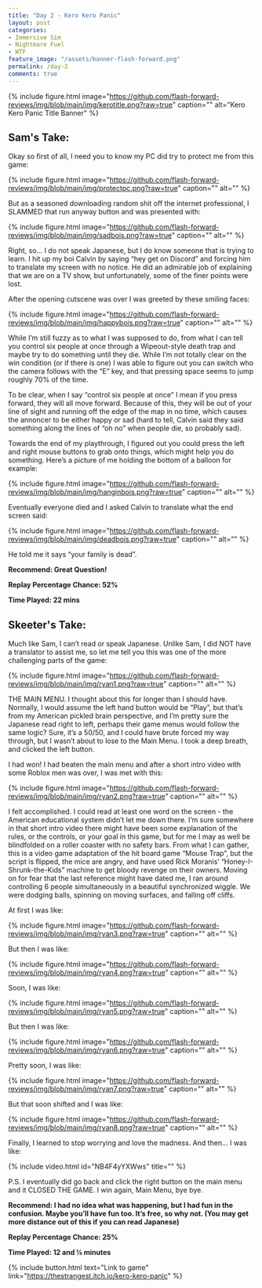 ```yaml
---
title: "Day 2 - Kero Kero Panic"
layout: post
categories:
- Immersive Sim
- Nightmare Fuel
- WTF
feature_image: "/assets/banner-flash-forward.png"
permalink: /day-2
comments: true
---
```


{% include figure.html image="https://github.com/flash-forward-reviews/img/blob/main/img/kerotitle.png?raw=true" caption="" alt="Kero Kero Panic Title Banner" %}

## Sam's Take:

Okay so first of all, I need you to know my PC did try to protect me from this game:

{% include figure.html image="https://github.com/flash-forward-reviews/img/blob/main/img/protectpc.png?raw=true" caption="" alt="" %}

But as a seasoned downloading random shit off the internet professional, I SLAMMED that run anyway button and was presented with:

{% include figure.html image="https://github.com/flash-forward-reviews/img/blob/main/img/sadbois.png?raw=true" caption="" alt="" %}

Right, so... I do not speak Japanese, but I do know someone that is trying to learn. I hit up my boi Calvin by saying “hey get on Discord” and forcing him to translate my screen with no notice. He did an admirable job of explaining that we are on a TV show, but unfortunately, some of the finer points were lost.

After the opening cutscene was over I was greeted by these smiling faces:

{% include figure.html image="https://github.com/flash-forward-reviews/img/blob/main/img/happybois.png?raw=true" caption="" alt="" %}

While I’m still fuzzy as to what I was supposed to do, from what I can tell you control six people at once through a Wipeout-style death trap and maybe try to do something until they die. While I’m not totally clear on the win condition (or if there is one) I was able to figure out you can switch who the camera follows with the “E” key, and that pressing space seems to jump roughly 70% of the time.

To be clear, when I say “control six people at once” I mean if you press forward, they will all move forward. Because of this, they will be out of your line of sight and running off the edge of the map in no time, which causes the annoncer to be either happy or sad (hard to tell, Calvin said they said something along the lines of  “oh no” when people die, so probably sad).

Towards the end of my playthrough, I figured out you could press the left and right mouse buttons to grab onto things, which might help you do something. Here’s a picture of me holding the bottom of a balloon for example:

{% include figure.html image="https://github.com/flash-forward-reviews/img/blob/main/img/hanginbois.png?raw=true" caption="" alt="" %}

Eventually everyone died and I asked Calvin to translate what the end screen said:

{% include figure.html image="https://github.com/flash-forward-reviews/img/blob/main/img/deadbois.png?raw=true" caption="" alt="" %}

He told me it says “your family is dead”.

**Recommend: Great Question!**

**Replay Percentage Chance: 52%**

**Time Played: 22 mins**

## Skeeter's Take:

Much like Sam, I can’t read or speak Japanese. Unlike Sam, I did NOT have a translator to assist me, so let me tell you this was one of the more challenging parts of the game: 

{% include figure.html image="https://github.com/flash-forward-reviews/img/blob/main/img/ryan1.png?raw=true" caption="" alt="" %}

THE MAIN MENU. I thought about this for longer than I should have. Normally, I would assume the left hand button would be “Play”, but that’s from my American pickled brain perspective, and I’m pretty sure the Japanese read right to left, perhaps their game menus would follow the same logic? Sure, it’s a 50/50, and I could have brute forced my way through, but I wasn’t about to lose to the Main Menu. I took a deep breath, and clicked the left button. 

I had won! I had beaten the main menu and after a short intro video with some Roblox men was over, I was met with this:

{% include figure.html image="https://github.com/flash-forward-reviews/img/blob/main/img/ryan2.png?raw=true" caption="" alt="" %}

I felt accomplished. I could read at least one word on the screen - the American educational system didn’t let me down there. 
I’m sure somewhere in that short intro video there might have been some explanation of the rules, or the controls, or your goal in this game, but for me I may as well be blindfolded on a roller coaster with no safety bars. 
From what I can gather, this is a video game adaptation of the hit board game “Mouse Trap”, but the script is flipped, the mice are angry, and have used Rick Moranis’ “Honey-I-Shrunk-the-Kids” machine to get bloody revenge on their owners.
Moving on for fear that the last reference might have dated me, I ran around controlling 6 people simultaneously in a beautiful synchronized wiggle. We were dodging balls, spinning on moving surfaces, and falling off cliffs. 

At first I was like:

{% include figure.html image="https://github.com/flash-forward-reviews/img/blob/main/img/ryan3.png?raw=true" caption="" alt="" %}

But then I was like:

{% include figure.html image="https://github.com/flash-forward-reviews/img/blob/main/img/ryan4.png?raw=true" caption="" alt="" %}

Soon, I was like:

{% include figure.html image="https://github.com/flash-forward-reviews/img/blob/main/img/ryan5.png?raw=true" caption="" alt="" %}

But then I was like: 

{% include figure.html image="https://github.com/flash-forward-reviews/img/blob/main/img/ryan6.png?raw=true" caption="" alt="" %}

Pretty soon, I was like:

{% include figure.html image="https://github.com/flash-forward-reviews/img/blob/main/img/ryan7.png?raw=true" caption="" alt="" %}

But that soon shifted and I was like:

{% include figure.html image="https://github.com/flash-forward-reviews/img/blob/main/img/ryan8.png?raw=true" caption="" alt="" %}

Finally, I learned to stop worrying and love the madness. 
And then… I was like: 

{% include video.html id="NB4F4yYXWws" title="" %}

P.S. I eventually did go back and click the right button on the main menu and it CLOSED THE GAME. I win again, Main Menu, bye bye. 

**Recommend: I had no idea what was happening, but I had fun in the confusion. Maybe you’ll have fun too. It’s free, so why not. (You may get more distance out of this if you can read Japanese)**

**Replay Percentage Chance: 25%**

**Time Played: 12 and ¼ minutes**

{% include button.html text="Link to game" link="https://thestrangest.itch.io/kero-kero-panic" %}